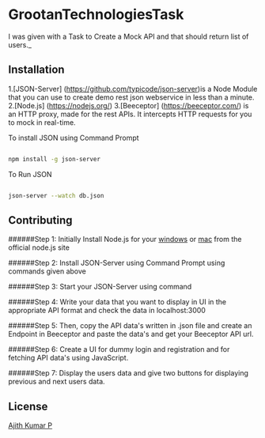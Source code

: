 # GrootanTechnologiesTask

I was given with a Task to Create a Mock API and that should return list of users._

## Installation

1.[JSON-Server] (https://github.com/typicode/json-server)is a Node Module that you can use to create demo rest json webservice in less than a minute.
2.[Node.js] (https://nodejs.org/)
3.[Beeceptor] (https://beeceptor.com/) is an HTTP proxy, made for the rest APIs. It intercepts HTTP requests for you to mock in real-time.


To install JSON using Command Prompt
```bash

npm install -g json-server 

``` 
To Run JSON 
```bash

json-server --watch db.json

```  

## Contributing

######Step 1:
Initially Install Node.js for your [windows](https://nodejs.org/dist/v14.17.0/node-v14.17.0-x64.msi) or [mac](https://nodejs.org/dist/v14.17.0/node-v14.17.0.pkg) from the official node.js site 

######Step 2:
Install JSON-Server using Command Prompt using commands given above

######Step 3:
Start your JSON-Server using command

######Step 4:
Write your data that you want to display in UI in the appropriate API format and check the data in localhost:3000

######Step 5:
Then, copy the API data's written in .json file and create an Endpoint in Beeceptor and paste the data's and get your Beeceptor API url.

######Step 6:
Create a UI for dummy login and registration and for fetching API data's using JavaScript.

######Step 7:
Display the users data and give two buttons for displaying previous and next users data.

## License
[Ajith Kumar P](https://github.com/Ajithkumar7925)
